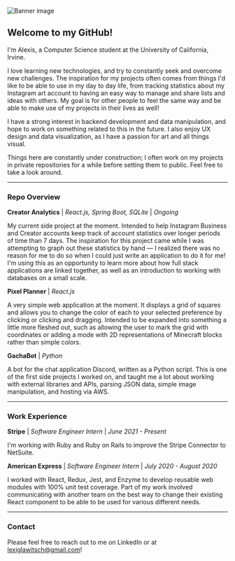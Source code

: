 ![Banner image](https://i.imgur.com/6jME6Gk.png)

## Welcome to my GitHub!

I'm Alexis, a Computer Science student at the University of California, Irvine.

I love learning new technologies, and try to constantly seek and overcome new challenges. The inspiration for my projects often comes from things I'd like to be able to use in my day to day life, from tracking statistics about my Instagram art account to having an easy way to manage and share lists and ideas with others. My goal is for other people to feel the same way and be able to make use of my projects in their lives as well!

I have a strong interest in backend development and data manipulation, and hope to work on something related to this in the future. I also enjoy UX design and data visualization, as I have a passion for art and all things visual.

Things here are constantly under construction; I often work on my projects in private repositories for a while before setting them to public. Feel free to take a look around.

---

### Repo Overview

**Creator Analytics** | *React.js, Spring Boot, SQLite* | *Ongoing*

My current side project at the moment. Intended to help Instagram Business and Creator accounts keep track of account statistics over longer periods of time than 7 days. The inspiration for this project came while I was attempting to graph out these statistics by hand — I realized there was no reason for me to do so when I could just write an application to do it for me! I'm using this as an opportunity to learn more about how full stack applications are linked together, as well as an introduction to working with databases on a small scale.

**Pixel Planner** | *React.js*

A very simple web application at the moment. It displays a grid of squares and allows you to change the color of each to your selected preference by clicking or clicking and dragging. Intended to be expanded into something a little more fleshed out, such as allowing the user to mark the grid with coordinates or adding a mode with 2D representations of Minecraft blocks rather than simple colors.

**GachaBot** | *Python*

A bot for the chat application Discord, written as a Python script. This is one of the first side projects I worked on, and taught me a lot about working with external libraries and APIs, parsing JSON data, simple image manipulation, and hosting via AWS.


---

### Work Experience

**Stripe** | *Software Engineer Intern* | *June 2021 - Present*

I'm working with Ruby and Ruby on Rails to improve the Stripe Connector to NetSuite.

**American Express** | *Software Engineer Intern* | *July 2020 - August 2020*

I worked with React, Redux, Jest, and Enzyme to develop reusable web modules with 100% unit test coverage. Part of my work involved communicating with another team on the best way to change their existing React component to be able to be used for various different needs.

---

### Contact

Please feel free to reach out to me on LinkedIn or at lexiglawitsch@gmail.com!

<!--
**AlexisGlawitsch/AlexisGlawitsch** is a ✨ _special_ ✨ repository because its `README.md` (this file) appears on your GitHub profile.

Here are some ideas to get you started:

- 🔭 I’m currently working on ...
- 🌱 I’m currently learning ...
- 👯 I’m looking to collaborate on ...
- 🤔 I’m looking for help with ...
- 💬 Ask me about ...
- 📫 How to reach me: ...
- 😄 Pronouns: ...
- ⚡ Fun fact: ...
-->
